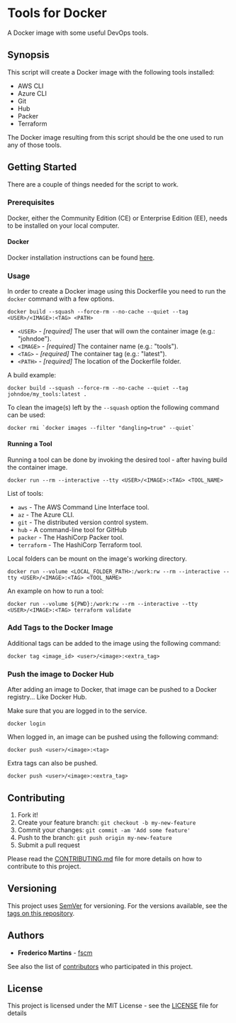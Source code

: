 # Tools for Docker

A Docker image with some useful DevOps tools.

## Synopsis

This script will create a Docker image with the following tools installed:

- AWS CLI
- Azure CLI
- Git
- Hub
- Packer
- Terraform

The Docker image resulting from this script should be the one used to run any
of those tools.

## Getting Started

There are a couple of things needed for the script to work.

### Prerequisites

Docker, either the Community Edition (CE) or Enterprise Edition (EE), needs to
be installed on your local computer.

#### Docker

Docker installation instructions can be found
[here](https://docs.docker.com/install/).

### Usage

In order to create a Docker image using this Dockerfile you need to run the
`docker` command with a few options.

```
docker build --squash --force-rm --no-cache --quiet --tag <USER>/<IMAGE>:<TAG> <PATH>
```

* `<USER>` - *[required]* The user that will own the container image (e.g.: "johndoe").
* `<IMAGE>` - *[required]* The container name (e.g.: "tools").
* `<TAG>` - *[required]* The container tag (e.g.: "latest").
* `<PATH>` - *[required]* The location of the Dockerfile folder.

A build example:

```
docker build --squash --force-rm --no-cache --quiet --tag johndoe/my_tools:latest .
```

To clean the _<none>_ image(s) left by the `--squash` option the following
command can be used:

```
docker rmi `docker images --filter "dangling=true" --quiet`
```

#### Running a Tool

Running a tool can be done by invoking the desired tool - after having build
the container image.

```
docker run --rm --interactive --tty <USER>/<IMAGE>:<TAG> <TOOL_NAME>
```

List of tools:
* `aws` - The AWS Command Line Interface tool.
* `az` - The Azure CLI.
* `git` - The distributed version control system.
* `hub` - A command-line tool for GitHub
* `packer` - The HashiCorp Packer tool.
* `terraform` - The HashiCorp Terraform tool.

Local folders can be mount on the image's working directory.

```
docker run --volume <LOCAL_FOLDER_PATH>:/work:rw --rm --interactive --tty <USER>/<IMAGE>:<TAG> <TOOL_NAME>
```

An example on how to run a tool:

```
docker run --volume ${PWD}:/work:rw --rm --interactive --tty <USER>/<IMAGE>:<TAG> terraform validate
```

### Add Tags to the Docker Image

Additional tags can be added to the image using the following command:

```
docker tag <image_id> <user>/<image>:<extra_tag>
```

### Push the image to Docker Hub

After adding an image to Docker, that image can be pushed to a Docker
registry... Like Docker Hub.

Make sure that you are logged in to the service.

```
docker login
```

When logged in, an image can be pushed using the following command:

```
docker push <user>/<image>:<tag>
```

Extra tags can also be pushed.

```
docker push <user>/<image>:<extra_tag>
```

## Contributing

1. Fork it!
2. Create your feature branch: `git checkout -b my-new-feature`
3. Commit your changes: `git commit -am 'Add some feature'`
4. Push to the branch: `git push origin my-new-feature`
5. Submit a pull request

Please read the [CONTRIBUTING.md](CONTRIBUTING.md) file for more details on how
to contribute to this project.

## Versioning

This project uses [SemVer](http://semver.org/) for versioning. For the versions
available, see the [tags on this repository](https://github.com/fscm/docker-tools/tags).

## Authors

* **Frederico Martins** - [fscm](https://github.com/fscm)

See also the list of [contributors](https://github.com/fscm/docker-tools/contributors)
who participated in this project.

## License

This project is licensed under the MIT License - see the [LICENSE](LICENSE)
file for details
